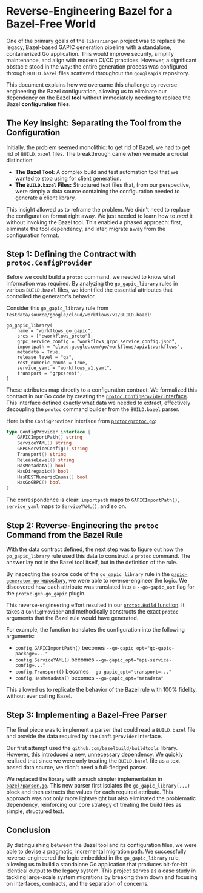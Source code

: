 # Reverse-Engineering Bazel for a Bazel-Free World

One of the primary goals of the `librariangen` project was to replace the legacy, Bazel-based GAPIC generation pipeline with a standalone, containerized Go application. This would improve security, simplify maintenance, and align with modern CI/CD practices. However, a significant obstacle stood in the way: the entire generation process was configured through `BUILD.bazel` files scattered throughout the `googleapis` repository.

This document explains how we overcame this challenge by reverse-engineering the Bazel configuration, allowing us to eliminate our dependency on the Bazel **tool** without immediately needing to replace the Bazel **configuration files**.

## The Key Insight: Separating the Tool from the Configuration

Initially, the problem seemed monolithic: to get rid of Bazel, we had to get rid of `BUILD.bazel` files. The breakthrough came when we made a crucial distinction:

*   **The Bazel Tool:** A complex build and test automation tool that we wanted to stop using for client generation.
*   **The `BUILD.bazel` Files:** Structured text files that, from our perspective, were simply a data source containing the configuration needed to generate a client library.

This insight allowed us to reframe the problem. We didn't need to replace the configuration format right away. We just needed to learn how to *read* it without invoking the Bazel tool. This enabled a phased approach: first, eliminate the tool dependency, and later, migrate away from the configuration format.

## Step 1: Defining the Contract with `protoc.ConfigProvider`

Before we could build a `protoc` command, we needed to know what information was required. By analyzing the `go_gapic_library` rules in various `BUILD.bazel` files, we identified the essential attributes that controlled the generator's behavior.

Consider this `go_gapic_library` rule from `testdata/source/google/cloud/workflows/v1/BUILD.bazel`:

```bazel
go_gapic_library(
    name = "workflows_go_gapic",
    srcs = [":workflows_proto"],
    grpc_service_config = "workflows_grpc_service_config.json",
    importpath = "cloud.google.com/go/workflows/apiv1;workflows",
    metadata = True,
    release_level = "ga",
    rest_numeric_enums = True,
    service_yaml = "workflows_v1.yaml",
    transport = "grpc+rest",
)
```

These attributes map directly to a configuration contract. We formalized this contract in our Go code by creating the [`protoc.ConfigProvider` interface](https://github.com/googleapis/google-cloud-go/blob/main/internal/librariangen/protoc/protoc.go#L28-L38). This interface defined exactly what data we needed to extract, effectively decoupling the `protoc` command builder from the `BUILD.bazel` parser.

Here is the `ConfigProvider` interface from [`protoc/protoc.go`](https://github.com/googleapis/google-cloud-go/blob/main/internal/librariangen/protoc/protoc.go):

```go
type ConfigProvider interface {
	GAPICImportPath() string
	ServiceYAML() string
	GRPCServiceConfig() string
	Transport() string
	ReleaseLevel() string
	HasMetadata() bool
	HasDiregapic() bool
	HasRESTNumericEnums() bool
	HasGoGRPC() bool
}
```

The correspondence is clear: `importpath` maps to `GAPICImportPath()`, `service_yaml` maps to `ServiceYAML()`, and so on.

## Step 2: Reverse-Engineering the `protoc` Command from the Bazel Rule

With the data contract defined, the next step was to figure out how the `go_gapic_library` rule used this data to construct a `protoc` command. The answer lay not in the Bazel tool itself, but in the definition of the rule.

By inspecting the source code of the `go_gapic_library` rule in the [`gapic-generator-go` repository](https://github.com/googleapis/gapic-generator-go/blob/main/rules_go_gapic/go_gapic.bzl), we were able to reverse-engineer the logic. We discovered how each attribute was translated into a `--go-gapic_opt` flag for the `protoc-gen-go_gapic` plugin.

This reverse-engineering effort resulted in our [`protoc.Build` function](https://github.com/googleapis/google-cloud-go/blob/main/internal/librariangen/protoc/protoc.go#L41). It takes a `ConfigProvider` and methodically constructs the exact `protoc` arguments that the Bazel rule would have generated.

For example, the function translates the configuration into the following arguments:

*   `config.GAPICImportPath()` becomes `--go-gapic_opt="go-gapic-package=..."`
*   `config.ServiceYAML()` becomes `--go-gapic_opt="api-service-config=..."`
*   `config.Transport()` becomes `--go-gapic_opt="transport=..."`
*   `config.HasMetadata()` becomes `--go-gapic_opt="metadata"`

This allowed us to replicate the behavior of the Bazel rule with 100% fidelity, without ever calling Bazel.

## Step 3: Implementing a Bazel-Free Parser

The final piece was to implement a parser that could read a `BUILD.bazel` file and provide the data required by the `ConfigProvider` interface.

Our first attempt used the `github.com/bazelbuild/buildtools` library. However, this introduced a new, unnecessary dependency. We quickly realized that since we were only treating the `BUILD.bazel` file as a text-based data source, we didn't need a full-fledged parser.

We replaced the library with a much simpler implementation in [`bazel/parser.go`](https://github.com/googleapis/google-cloud-go/blob/main/internal/librariangen/bazel/parser.go#L130). This new parser first isolates the `go_gapic_library(...)` block and then extracts the values for each required attribute. This approach was not only more lightweight but also eliminated the problematic dependency, reinforcing our core strategy of treating the build files as simple, structured text.

## Conclusion

By distinguishing between the Bazel tool and its configuration files, we were able to devise a pragmatic, incremental migration path. We successfully reverse-engineered the logic embedded in the `go_gapic_library` rule, allowing us to build a standalone Go application that produces bit-for-bit identical output to the legacy system. This project serves as a case study in tackling large-scale system migrations by breaking them down and focusing on interfaces, contracts, and the separation of concerns.
